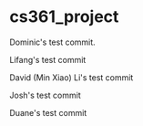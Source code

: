 # cs361_project
Dominic's test commit.

Lifang's test commit 

David (Min Xiao) Li's test commit

Josh's test commit

Duane's test commit
